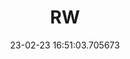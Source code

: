 ---
date: 23-02-23 16:51:03.705673
excerpt: REAL WIRELESS LIMITED
header:
  teaser: assets/images/logos/partners_logos/pngs/RW_Logo.png
order: 22
sidebar:
- image: assets/images/logos/partners_logos/pngs/RW_Logo.png
  image_alt: logo
  text: TBC
  title: Role
title: RW
---